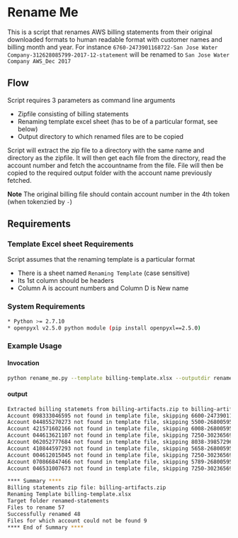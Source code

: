 # Rename Me
This is a script that renames AWS billing statements from their original downloaded 
formats to human readable format with customer names and billing month and year.
For instance `6760-2473901168722-San Jose Water Company-312628085799-2017-12-statement` will be renamed to `San Jose Water Company AWS_Dec 2017`

## Flow

Script requires 3 parameters as command line arguments
* Zipfile consisting of billing statements
* Renaming template excel sheet (has to be of a particular format, see below)
* Output directory to which renamed files are to be copied

Script will extract the zip file to a directory with the same name and directory as the zipfile.
It will then get each file from the directory, read the account number and fetch the accountname from the file.
File will then be copied to the required output folder with the account name previously fetched.

**Note**
The original billing file should contain account number in the 4th token (when tokenzied by `-`)

## Requirements

### Template Excel sheet Requirements
Script assumes that the renaming template is a particular format
* There is a sheet named `Renaming Template` (case sensitive)
* Its 1st column should be headers
* Column A is account numbers and Column D is New name

### System Requirements
``` sh
* Python >= 2.7.10
* openpyxl v2.5.0 python module (pip install openpyxl==2.5.0) 
```
### Example Usage

#### Invocation
```sh
python rename_me.py --template billing-template.xlsx --outputdir renamed-statements --zipfile billing-artifacts.zip
```

#### output
```sh
Extracted billing statemets from billing-artifacts.zip to billing-artifacts
Account 098333046595 not found in template file, skipping 6600-2473901166150-PDF Solutions-098333046595-2017-12-statement.pdf
Account 044855270273 not found in template file, skipping 5500-2680059592816-Groupware Cloud Ops-044855270273-2017-12-statement.pdf
Account 421571602166 not found in template file, skipping 6008-2680059595330-Groupware IT-421571602166-2017-12-statement.pdf
Account 044613621107 not found in template file, skipping 7250-3023656978497-Dolby Laboratories, Inc.-044613621107-2017-12-statement.pdf
Account 062052777684 not found in template file, skipping 8038-3985729653288-LeanTaas-062052777684-2017-12-statement.pdf
Account 410844597293 not found in template file, skipping 5658-2680059593704-Ampush-410844597293-2017-12-statement.pdf
Account 004612015045 not found in template file, skipping 7250-3023656978506-Dolby Laboratories, Inc.-004612015045-2017-12-statement.pdf
Account 070866847466 not found in template file, skipping 5789-2680059594272-Augmedix-070866847466-2017-12-statement.pdf
Account 046531007673 not found in template file, skipping 7250-3023656981043-Dolby Laboratories, Inc.-046531007673-2017-12-statement.pdf

**** Summary ****
Billing statements zip file: billing-artifacts.zip
Renaming Template billing-template.xlsx
Target folder renamed-statements
Files to rename 57
Successfully renamed 48
Files for which account could not be found 9
**** End of Summary ****
```